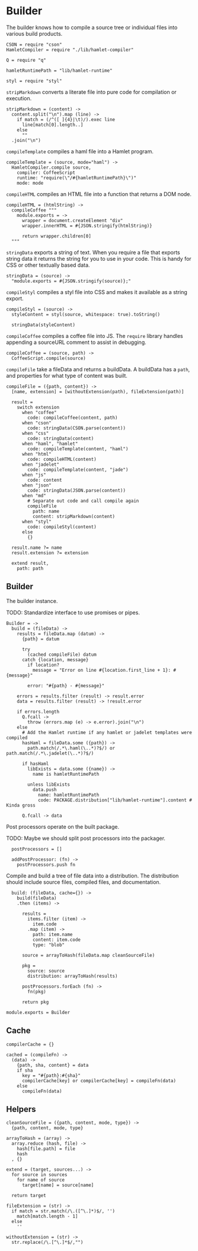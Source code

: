 Builder
=======

The builder knows how to compile a source tree or individual files into various
build products.

    CSON = require "cson"
    HamletCompiler = require "./lib/hamlet-compiler"

    Q = require "q"

    hamletRuntimePath = "lib/hamlet-runtime"

    styl = require "styl"

`stripMarkdown` converts a literate file into pure code for compilation or execution.

    stripMarkdown = (content) ->
      content.split("\n").map (line) ->
        if match = (/^([ ]{4}|\t)/).exec line
          line[match[0].length..]
        else
          ""
      .join("\n")

`compileTemplate` compiles a haml file into a Hamlet program.

    compileTemplate = (source, mode="haml") ->
      HamletCompiler.compile source,
        compiler: CoffeeScript
        runtime: "require(\"/#{hamletRuntimePath}\")"
        mode: mode

`compileHTML` compiles an HTML file into a function that returns a DOM node.

    compileHTML = (htmlString) ->
      compileCoffee """
        module.exports = ->
          wrapper = document.createElement "div"
          wrapper.innerHTML = #{JSON.stringify(htmlString)}

          return wrapper.children[0]
      """

`stringData` exports a string of text. When you require a file that exports
string data it returns the string for you to use in your code. This is handy for
CSS or other textually based data.

    stringData = (source) ->
      "module.exports = #{JSON.stringify(source)};"

`compileStyl` compiles a styl file into CSS and makes it available as a string
export.

    compileStyl = (source) ->
      styleContent = styl(source, whitespace: true).toString()

      stringData(styleContent)

`compileCoffee` compiles a coffee file into JS. The `require` library handles
appending a sourceURL comment to assist in debugging.

    compileCoffee = (source, path) ->
      CoffeeScript.compile(source)

`compileFile` take a fileData and returns a buildData. A buildData has a `path`,
and properties for what type of content was built.

    compileFile = ({path, content}) ->
      [name, extension] = [withoutExtension(path), fileExtension(path)]

      result =
        switch extension
          when "coffee"
            code: compileCoffee(content, path)
          when "cson"
            code: stringData(CSON.parse(content))
          when "css"
            code: stringData(content)
          when "haml", "hamlet"
            code: compileTemplate(content, "haml")
          when "html"
            code: compileHTML(content)
          when "jadelet"
            code: compileTemplate(content, "jade")
          when "js"
            code: content
          when "json"
            code: stringData(JSON.parse(content))
          when "md"
            # Separate out code and call compile again
            compileFile
              path: name
              content: stripMarkdown(content)
          when "styl"
            code: compileStyl(content)
          else
            {}

      result.name ?= name
      result.extension ?= extension

      extend result,
        path: path

Builder
-------

The builder instance.

TODO: Standardize interface to use promises or pipes.

    Builder = ->
      build = (fileData) ->
        results = fileData.map (datum) ->
          {path} = datum

          try
            (cached compileFile) datum
          catch {location, message}
            if location?
              message = "Error on line #{location.first_line + 1}: #{message}"

            error: "#{path} - #{message}"

        errors = results.filter (result) -> result.error
        data = results.filter (result) -> !result.error

        if errors.length
          Q.fcall ->
            throw (errors.map (e) -> e.error).join("\n")
        else
          # Add the Hamlet runtime if any hamlet or jadelet templates were compiled
          hasHaml = fileData.some ({path}) ->
            path.match(/.*\.haml(\..*)?$/) or path.match(/.*\.jadelet(\..*)?$/)

          if hasHaml
            libExists = data.some ({name}) ->
              name is hamletRuntimePath

            unless libExists
              data.push
                name: hamletRuntimePath
                code: PACKAGE.distribution["lib/hamlet-runtime"].content # Kinda gross

          Q.fcall -> data

Post processors operate on the built package.

TODO: Maybe we should split post processors into the packager.

      postProcessors = []

      addPostProcessor: (fn) ->
        postProcessors.push fn

Compile and build a tree of file data into a distribution. The distribution should
include source files, compiled files, and documentation.

      build: (fileData, cache={}) ->
        build(fileData)
        .then (items) ->

          results =
            items.filter (item) ->
              item.code
            .map (item) ->
              path: item.name
              content: item.code
              type: "blob"

          source = arrayToHash(fileData.map cleanSourceFile)

          pkg =
            source: source
            distribution: arrayToHash(results)

          postProcessors.forEach (fn) ->
            fn(pkg)

          return pkg

    module.exports = Builder

Cache
-----

    compilerCache = {}

    cached = (compileFn) ->
      (data) ->
        {path, sha, content} = data
        if sha
          key = "#{path}:#{sha}"
          compilerCache[key] or compilerCache[key] = compileFn(data)
        else
          compileFn(data)

Helpers
-------

    cleanSourceFile = ({path, content, mode, type}) ->
      {path, content, mode, type}

    arrayToHash = (array) ->
      array.reduce (hash, file) ->
        hash[file.path] = file
        hash
      , {}

    extend = (target, sources...) ->
      for source in sources
        for name of source
          target[name] = source[name]

      return target

    fileExtension = (str) ->
      if match = str.match(/\.([^\.]*)$/, '')
        match[match.length - 1]
      else
        ''

    withoutExtension = (str) ->
      str.replace(/\.[^\.]*$/,"")
